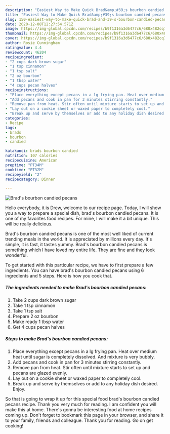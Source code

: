 ```yaml
---
description: "Easiest Way to Make Quick Brad&amp;#39;s bourbon candied pecans"
title: "Easiest Way to Make Quick Brad&amp;#39;s bourbon candied pecans"
slug: 150-easiest-way-to-make-quick-brad-and-39-s-bourbon-candied-pecans
date: 2020-12-08T12:27:54.571Z
image: https://img-global.cpcdn.com/recipes/b9f1316a3d6477c6/680x482cq70/brads-bourbon-candied-pecans-recipe-main-photo.jpg
thumbnail: https://img-global.cpcdn.com/recipes/b9f1316a3d6477c6/680x482cq70/brads-bourbon-candied-pecans-recipe-main-photo.jpg
cover: https://img-global.cpcdn.com/recipes/b9f1316a3d6477c6/680x482cq70/brads-bourbon-candied-pecans-recipe-main-photo.jpg
author: Rosie Cunningham
ratingvalue: 4.4
reviewcount: 46204
recipeingredient:
- "2 cups dark brown sugar"
- "1 tsp cinnamon"
- "1 tsp salt"
- "2 oz bourbon"
- "1 tbsp water"
- "4 cups pecan halves"
recipeinstructions:
- "Place everything except pecans in a lg frying pan. Heat over medium heat until sugar is completely dissolved. And mixture is very bubbly."
- "Add pecans and cook in pan for 3 minutes stirring constantly."
- "Remove pan from heat. Stir often until mixture starts to set up and pecans are glazed evenly."
- "Lay out on a cookie sheet or waxed paper to completely cool."
- "Break up and serve by themselves or add to any holiday dish desired. Enjoy."
categories:
- Recipe
tags:
- brads
- bourbon
- candied

katakunci: brads bourbon candied 
nutrition: 107 calories
recipecuisine: American
preptime: "PT34M"
cooktime: "PT32M"
recipeyield: "2"
recipecategory: Dinner

---
```



![Brad&#39;s bourbon candied pecans](https://img-global.cpcdn.com/recipes/b9f1316a3d6477c6/680x482cq70/brads-bourbon-candied-pecans-recipe-main-photo.jpg)

Hello everybody, it is Drew, welcome to our recipe page. Today, I will show you a way to prepare a special dish, brad&#39;s bourbon candied pecans. It is one of my favorites food recipes. For mine, I will make it a bit unique. This will be really delicious.



Brad&#39;s bourbon candied pecans is one of the most well liked of current trending meals in the world. It is appreciated by millions every day. It's simple, it is fast, it tastes yummy. Brad&#39;s bourbon candied pecans is something which I have loved my entire life. They are fine and they look wonderful.


To get started with this particular recipe, we have to first prepare a few ingredients. You can have brad&#39;s bourbon candied pecans using 6 ingredients and 5 steps. Here is how you cook that.

<!--inarticleads1-->

##### The ingredients needed to make Brad&#39;s bourbon candied pecans:

1. Take 2 cups dark brown sugar
1. Take 1 tsp cinnamon
1. Take 1 tsp salt
1. Prepare 2 oz bourbon
1. Make ready 1 tbsp water
1. Get 4 cups pecan halves




<!--inarticleads2-->

##### Steps to make Brad&#39;s bourbon candied pecans:

1. Place everything except pecans in a lg frying pan. Heat over medium heat until sugar is completely dissolved. And mixture is very bubbly.
1. Add pecans and cook in pan for 3 minutes stirring constantly.
1. Remove pan from heat. Stir often until mixture starts to set up and pecans are glazed evenly.
1. Lay out on a cookie sheet or waxed paper to completely cool.
1. Break up and serve by themselves or add to any holiday dish desired. Enjoy.




So that is going to wrap it up for this special food brad&#39;s bourbon candied pecans recipe. Thank you very much for reading. I am confident you will make this at home. There's gonna be interesting food at home recipes coming up. Don't forget to bookmark this page in your browser, and share it to your family, friends and colleague. Thank you for reading. Go on get cooking!
